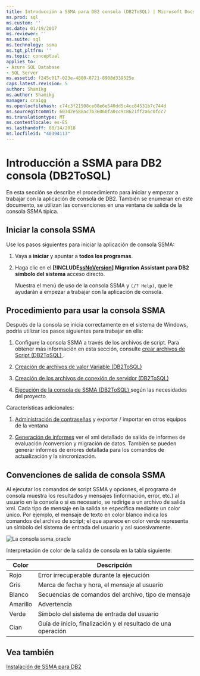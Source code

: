 ```yaml
---
title: Introducción a SSMA para DB2 consola (DB2ToSQL) | Microsoft Docs
ms.prod: sql
ms.custom: ''
ms.date: 01/19/2017
ms.reviewer: ''
ms.suite: sql
ms.technology: ssma
ms.tgt_pltfrm: ''
ms.topic: conceptual
applies_to:
- Azure SQL Database
- SQL Server
ms.assetid: f245c017-023e-4880-8721-8908d339525e
caps.latest.revision: 5
author: Shamikg
ms.author: Shamikg
manager: craigg
ms.openlocfilehash: c74c3f21508ce08e6e540dd5c4cc84531b7c744d
ms.sourcegitcommit: 603d2e588ac7b36060fa0cc9c8621ff2a6c0fcc7
ms.translationtype: MT
ms.contentlocale: es-ES
ms.lasthandoff: 08/14/2018
ms.locfileid: "40394113"
---
```

# <a name="getting-started-with-ssma--for-db2-console-db2tosql"></a>Introducción a SSMA para DB2 consola (DB2ToSQL)
En esta sección se describe el procedimiento para iniciar y empezar a trabajar con la aplicación de consola de DB2. También se enumeran en este documento, se utilizan las convenciones en una ventana de salida de la consola SSMA típica.  
  
## <a name="launching-ssma-console"></a>Iniciar la consola SSMA  
Use los pasos siguientes para iniciar la aplicación de consola SSMA:  
  
1.  Vaya a **iniciar** y apuntar a **todos los programas**.  
  
2.  Haga clic en el  **[!INCLUDE[ssNoVersion](../../includes/ssnoversion-md.md)] Migration Assistant para DB2 símbolo del sistema** acceso directo.  
  
    Muestra el menú de uso de la consola SSMA y `(/? Help)`, que le ayudarán a empezar a trabajar con la aplicación de consola.  
  
## <a name="procedure-for-using-the-ssma-console"></a>Procedimiento para usar la consola SSMA  
Después de la consola se inicia correctamente en el sistema de Windows, podría utilizar los pasos siguientes para trabajar en ella:  
  
1.  Configure la consola SSMA a través de los archivos de script. Para obtener más información en esta sección, consulte [crear archivos de Script &#40;DB2ToSQL&#41; ](../../ssma/db2/creating-script-files-db2tosql.md) .  
  
2.  [Creación de archivos de valor Variable &#40;DB2ToSQL&#41;](../../ssma/db2/creating-variable-value-files-db2tosql.md)  
  
3.  [Creación de los archivos de conexión de servidor &#40;DB2ToSQL&#41;](../../ssma/db2/creating-the-server-connection-files-db2tosql.md)  
  
4.  [Ejecución de la consola de SSMA &#40;DB2ToSQL&#41; ](../../ssma/db2/executing-the-ssma-console-db2tosql.md) según las necesidades del proyecto  
  
Características adicionales:  
  
1.  [Administración de contraseñas](http://msdn.microsoft.com/56d546e3-8747-4169-aace-693302667e94) y exportar / importar en otros equipos de la ventana  
  
2.  [Generación de informes](http://msdn.microsoft.com/69ef5fd9-190d-4c58-8199-b3f77d5e1883) ver el xml detallado de salida de informes de evaluación /conversion y migración de datos. También se pueden generar informes de errores detallada para los comandos de actualización y la sincronización.  
  
## <a name="ssma-console-output-conventions"></a>Convenciones de salida de consola SSMA  
Al ejecutar los comandos de script SSMA y opciones, el programa de consola muestra los resultados y mensajes (información, error, etc.) al usuario en la consola o si es necesario, se redirige a un archivo de salida xml. Cada tipo de mensaje en la salida se especifica mediante un color único. Por ejemplo, el mensaje de texto en color blanco indica los comandos del archivo de script; el que aparece en color verde representa un símbolo del sistema de entrada del usuario y así sucesivamente.  
  
![La consola ssma_oracle](../../ssma/db2/media/ssmaconsoleoutput_oracle.jpg "consola ssma_oracle")  
  
Interpretación de color de la salida de consola en la tabla siguiente:  
  
|Color|Descripción|  
|---------|---------------|  
|Rojo|Error irrecuperable durante la ejecución|  
|Gris|Marca de fecha y hora, el mensaje al usuario|  
|Blanco|Secuencias de comandos del archivo, tipo de mensaje|  
|Amarillo|Advertencia|  
|Verde|Símbolo del sistema de entrada del usuario|  
|Cian|Guía de inicio, finalización y el resultado de una operación|  
  
## <a name="see-also"></a>Vea también  
[Instalación de SSMA para DB2](http://msdn.microsoft.com/79fbe8ea-471b-407a-be2a-4100d9b57c61)  
  
